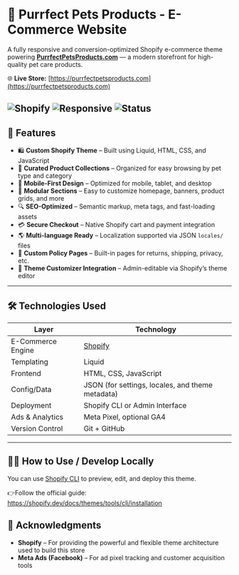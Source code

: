 # 🐾 Purrfect Pets Products - E-Commerce Website

A fully responsive and conversion-optimized Shopify e-commerce theme powering **[PurrfectPetsProducts.com](https://purrfectpetsproducts.com)** — a modern storefront for high-quality pet care products.

🌐 **Live Store:** [https://purrfectpetsproducts.com](https://purrfectpetsproducts.com)

![Shopify](https://img.shields.io/badge/Built%20For-Shopify-blueviolet)
![Responsive](https://img.shields.io/badge/Responsive-Yes-brightgreen)
![Status](https://img.shields.io/badge/Live-Online-success)
---

## 🚀 Features

- 🛍️ **Custom Shopify Theme** – Built using Liquid, HTML, CSS, and JavaScript
- 🐶 **Curated Product Collections** – Organized for easy browsing by pet type and category
- 📱 **Mobile-First Design** – Optimized for mobile, tablet, and desktop
- 🧩 **Modular Sections** – Easy to customize homepage, banners, product grids, and more
- 🔍 **SEO-Optimized** – Semantic markup, meta tags, and fast-loading assets
- 💳 **Secure Checkout** – Native Shopify cart and payment integration
- 🌎 **Multi-language Ready** – Localization supported via JSON `locales/` files
- 🧾 **Custom Policy Pages** – Built-in pages for returns, shipping, privacy, etc.
- 🔧 **Theme Customizer Integration** – Admin-editable via Shopify’s theme editor

---

## 🛠️ Technologies Used

| Layer             | Technology                        |
|------------------|------------------------------------|
| E-Commerce Engine | [Shopify](https://www.shopify.com/)                             |
| Templating        | Liquid                             |
| Frontend          | HTML, CSS, JavaScript              |
| Config/Data       | JSON (for settings, locales, and theme metadata)|
| Deployment        | Shopify CLI or Admin Interface     |
| Ads & Analytics   | Meta Pixel, optional GA4           |
| Version Control   | Git + GitHub                       |

---

## 🧑‍💻 How to Use / Develop Locally

You can use [Shopify CLI](https://shopify.dev/docs/themes/tools/cli) to preview, edit, and deploy this theme.

👉Follow the official guide: https://shopify.dev/docs/themes/tools/cli/installation

## 🙌 Acknowledgments

- **Shopify** – For providing the powerful and flexible theme architecture used to build this store
- **Meta Ads (Facebook)** – For ad pixel tracking and customer acquisition tools
